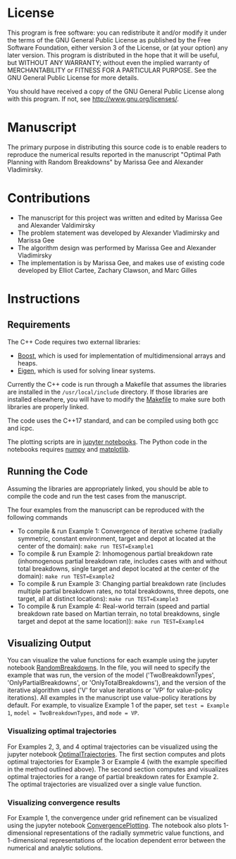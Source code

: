 # License
This program is free software: you can redistribute it and/or modify it under the terms of the GNU General Public License as published by the Free Software Foundation, either version 3 of the License, or (at your option) any later version. This program is distributed in the hope that it will be useful, but WITHOUT ANY WARRANTY; without even the implied warranty of MERCHANTABILITY or FITNESS FOR A PARTICULAR PURPOSE. See the GNU General Public License for more details.

You should have received a copy of the GNU General Public License along with this program. If not, see http://www.gnu.org/licenses/.

# Manuscript
The primary purpose in distributing this source code is to enable readers to reproduce the numerical results reported in the manuscript "Optimal Path Planning with Random Breakdowns" by Marissa Gee and Alexander Vladimirsky.


# Contributions
* The manuscript for this project was written and edited by Marissa Gee and Alexander Valdimirsky
* The problem statement was developed by Alexander Vladimirsky and Marissa Gee
* The algorithm design was performed by Marissa Gee and Alexander Vladimirsky
* The implementation is by Marissa Gee, and makes use of existing code developed by Elliot Cartee, Zachary Clawson, and Marc Gilles


# Instructions
## Requirements
The C++ Code requires two external libraries:
* [Boost](http://www.boost.org/), which is used for implementation of multidimensional arrays and heaps.
* [Eigen](http://eigen.tuxfamily.org/index.php?title=Main_Page), which is used for solving linear systems.

Currently the C++ code is run through a Makefile that assumes the libraries are installed in the `/usr/local/include` directory.
If those libraries are installed elsewhere, you will have to modify the [Makefile](https://github.com/eikonal-equation/Random_Breakdowns/blob/main/Makefile) to make sure both libraries are properly linked.

The code uses the C++17 standard, and can be compiled using both gcc and icpc.

The plotting scripts are in [jupyter notebooks](https://jupyter.org/).
The Python code in the notebooks requires [numpy](https://numpy.org/) and [matplotlib](https://matplotlib.org/).

## Running the Code
Assuming the libraries are appropriately linked, you should be able to compile the code and run the test cases from the manuscript.

The four examples from the manuscript can be reproduced with the following commands
* To compile & run Example 1: Convergence of iterative scheme (radially symmetric, constant environment, target and depot at located at the center of the domain):
` make run TEST=Example1 `
* To compile & run Example 2: Inhomogenous partial breakdown rate (inhomogenous partial breakdown rate, includes cases with and without total breakdowns, single target and depot located at the center of the domain):
` make run TEST=Example2 `
* To compile & run Example 3: Changing partial breakdown rate (includes multiple partial breakdown rates, no total breakdowns, three depots, one target, all at distinct locations):
` make run TEST=Example3 `
* To compile & run Example 4: Real-world terrain (speed and partial breakdown rate based on Martian terrain, no total breakdowns, single target and depot at the same location)):
` make run TEST=Example4 `


## Visualizing Output
You can visualize the value functions for each example using the jupyter notebook [RandomBreakdowns](https://github.com/eikonal-equation/Random_Breakdowns/blob/main/plotting/RandomBreakdowns.ipynb). In the file, you will need to specify the example that was run, the version of the model ('TwoBreakdownTypes', 'OnlyPartialBreakdowns', or 'OnlyTotalBreakdowns'), and the version of the iterative algorithm used ('V' for value iterations or 'VP' for value-policy iterations). All examples in the manuscript use value-policy iterations by default. For example, to visualize Example 1 of the paper, set `test = Example 1`, `model = TwoBreakdownTypes`, and `mode = VP`.

### Visualizing optimal trajectories
For Examples 2, 3, and 4 optimal trajectories can be visualized using the jupyter notebook [OptimalTrajectories](https://github.com/eikonal-equation/Random_Breakdowns/blob/main/plotting/OptimalTrajectories.ipynb). The first section computes and plots optimal trajectories for Example 3 or Example 4 (with the example specified in the method outlined above). The second section computes and visualizes optimal trajectories for a range of partial breakdown rates for Example 2. The optimal trajectories are visualized over a single value function.

### Visualizing convergence results
For Example 1, the convergence under grid refinement can be visualized using the jupyter notebook [ConvergencePlotting](https://github.com/eikonal-equation/Random_Breakdowns/blob/main/plotting/ConvergencePlotting.ipynb). The notebook also plots 1-dimensional representations of the radially symmetric value functions, and 1-dimensional representations of the location dependent error between the numerical and analytic solutions.
